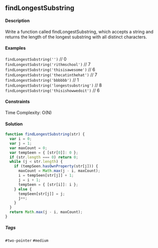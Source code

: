 ## findLongestSubstring

#### Description

Write a function called findLongestSubstring, which accepts a string and returns the length of the longest substring with all distinct characters.

#### Examples

`findLongestSubstring('')` // 0 <br>
`findLongestSubstring('rithmschool')` // 7 <br>
`findLongestSubstring('thisisawesome')` // 6 <br>
`findLongestSubstring('thecatinthehat')` // 7 <br>
`findLongestSubstring('bbbbbb')` // 1 <br>
`findLongestSubstring('longestsubstring')` // 8 <br>
`findLongestSubstring('thisishowwedoit')` // 6

#### Constraints

Time Complexity: O(N)

#### Solution

```js
function findLongestSubstring(str) {
  var i = 0;
  var j = 1;
  var maxCount = 0;
  var tempSeen = { [str[0]]: 0 };
  if (str.length === 0) return 0;
  while (j < str.length) {
    if (tempSeen.hasOwnProperty(str[j])) {
      maxCount = Math.max(j - i, maxCount);
      i = tempSeen[str[j]] + 1;
      j = i + 1;
      tempSeen = { [str[i]]: i };
    } else {
      tempSeen[str[j]] = j;
      j++;
    }
  }
  return Math.max(j - i, maxCount);
}
```

##### Tags

`#two-pointer` `#medium`
